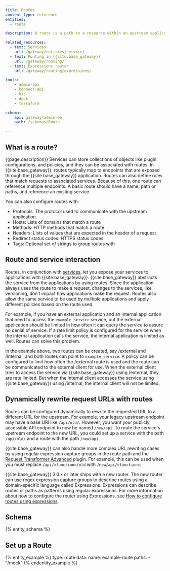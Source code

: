 ```yaml
---
title: Routes
content_type: reference
entities:
  - route

description: A route is a path to a resource within an upstream application.

related_resources:
  - text: Services
    url: /gateway/entities/service/
  - text: Routing in {{site.base_gateway}}
    url: /gateway/routing/
  - text: Expressions router
    url: /gateway/routing/expressions/

tools:
    - admin-api
    - konnect-api
    - kic
    - deck
    - terraform

schema:
    api: gateway/admin-ee
    path: /schemas/Route

---
```


## What is a route?

{{page.description}} Services can store collections of objects like plugin configurations, and policies, and they can be associated with routes. In {{site.base_gateway}}, routes typically map to endpoints that are exposed through the {{site.base_gateway}} application. Routes can also define rules that match requests to associated services. Because of this, one route can reference multiple endpoints. A basic route should have a name, path or paths, and reference an existing service.

You can also configure routes with:

* Protocols: The protocol used to communicate with the upstream application.
* Hosts: Lists of domains that match a route
* Methods: HTTP methods that match a route
* Headers: Lists of values that are expected in the header of a request
* Redirect status codes: HTTPS status codes
* Tags: Optional set of strings to group routes with

## Route and service interaction

Routes, in conjunction with [services](/gateway/entities/service/), let you expose your services to applications with {{site.base_gateway}}. {{site.base_gateway}} abstracts the service from the applications by using routes. Since the application always uses the route to make a request, changes to the services, like versioning, don’t impact how applications make the request. Routes also allow the same service to be used by multiple applications and apply different policies based on the route used.

For example, if you have an external application and an internal application that need to access the `example_service` service, but the external application should be limited in how often it can query the service to assure no denial of service. If a rate limit policy is configured for the service when the internal application calls the service, the internal application is limited as well. Routes can solve this problem.

In the example above, two routes can be created, say /external and /internal, and both routes can point to `example_service`. A policy can be configured to limit how often the /external route is used and the route can be communicated to the external client for use. When the external client tries to access the service via {{site.base_gateway}} using /external, they are rate limited. But when the internal client accesses the service using {{site.base_gateway}} using /internal, the internal client will not be limited.

## Dynamically rewrite request URLs with routes

Routes can be configured dynamically to rewrite the requested URL to a different URL for the upstream. For example, your legacy upstream endpoint may have a base URI like `/api/old/`. However, you want your publicly accessible API endpoint to now be named `/new/api`. To route the service's upstream endpoint to the new URL, you could set up a service with the path `/api/old/` and a route with the path `/new/api`.

{{site.base_gateway}} can also handle more complex URL rewriting cases by using regular expression capture groups in the route path and the [Request Transformer Advanced](/plugins/request-transformer-advanced/) plugin. For example, this can be used when you must replace `/api/<function>/old` with `/new/api/<function>`.

{{site.base_gateway}} 3.0.x or later ships with a new router. The new router can use regex expression capture groups to describe routes using a domain-specific language called Expressions. Expressions can describe routes or paths as patterns using regular expressions. For more information about how to configure the router using Expressions, see [How to configure routes using expressions](https://docs.konghq.com/gateway/latest/key-concepts/routes/expressions/).

## Schema

{% entity_schema %}

## Set up a Route

{% entity_example %}
type: route
data:
  name: example-route
  paths:
    - "/mock"
{% endentity_example %}
